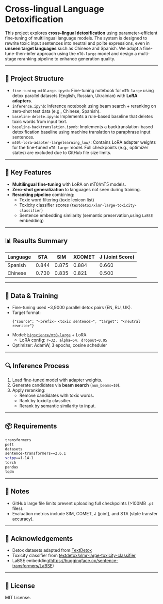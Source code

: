 # Cross-lingual Language Detoxification

This project explores **cross-lingual detoxification** using parameter-efficient fine-tuning of multilingual language models. The system is designed to rewrite toxic input sentences into neutral and polite expressions, even in **unseen target languages** such as Chinese and Spanish. We adopt a fine-tune-then-infer approach using the `mT0-large` model and design a multi-stage reranking pipeline to enhance generation quality.

---

## 🔧 Project Structure

- `fine-tuning-mt0large.ipynb`: Fine-tuning notebook for `mT0-large` using detox parallel datasets (English, Russian, Ukrainian) with **LoRA adapters**.
- `inference.ipynb`: Inference notebook using beam search + reranking on zero-shot test data (e.g., Chinese, Spanish).
- `baseline-delete.ipynb`: Implements a rule-based baseline that deletes toxic words from input text.
- `baseline-backtranslation.ipynb`: Implements a backtranslation-based detoxification baseline using machine translation to paraphrase input sentences.
- `mt0l-lora-adapter-largelearning_low/`: Contains LoRA adapter weights for the fine-tuned `mT0-large` model. Full checkpoints (e.g., optimizer states) are excluded due to GitHub file size limits.

---

## 🚀 Key Features

- **Multilingual fine-tuning** with LoRA on mT0/mT5 models.
- **Zero-shot generalization** to languages not seen during training.
- **Reranking pipeline** combining:
  - Toxic word filtering (toxic lexicon list)
  - Toxicity classifier scores (`textdetox/xlmr-large-toxicity-classifier`)
  - Sentence embedding similarity (semantic preservation,using `LaBSE` embedding)

---

## 📊 Results Summary

| Language | STA    |   SIM  | XCOMET | J (Joint Score) |
|----------|--------|--------|--------|-----------------|
| Spanish  | 0.844  |  0.875 | 0.884  | 0.660           | significantly higher than baseline
| Chinese  | 0.730  |  0.835 | 0.821  | 0.500           | Lower performance; model struggles with obfuscated toxicity |

---

## 📁 Data & Training

- Fine-tuning used ~3,9000 parallel detox pairs (EN, RU, UK).
- Target format:  
  ```
  {"source": "<prefix> <toxic sentence>", "target": "<neutral rewrite>"}
  ```
- Model: [`bigscience/mt0-large`](https://huggingface.co/bigscience/mt0-large) + LoRA  
  - LoRA config: `r=32, alpha=64, dropout=0.05`
- Optimizer: AdamW, 3 epochs, cosine scheduler

---

## 🔍 Inference Process

1. Load fine-tuned model with adapter weights.
2. Generate candidates via **beam search** (`num_beams=10`).
3. Apply reranking:
   - Remove candidates with toxic words.
   - Rank by toxicity classifier.
   - Rerank by semantic similarity to input.

---

## 📦 Requirements

```bash
transformers
peft
datasets
sentence-transformers==2.6.1
scipy==1.14.1
torch
pandas
tqdm
```

---

## 📌 Notes

- GitHub large file limits prevent uploading full checkpoints (>100MB `.pt` files).
- Evaluation metrics include SIM, COMET, J (joint), and STA (style transfer accuracy).

---

## 🧠 Acknowledgements

- Detox datasets adapted from [TextDetox](https://huggingface.co/datasets/textdetox/multilingual_paradetox, )
- Toxicity classifier from [textdetox/xlmr-large-toxicity-classifier](https://huggingface.co/textdetox/xlmr-large-toxicity-classifier)
- LaBSE embedding(https://huggingface.co/sentence-transformers/LaBSE)

---

## 📝 License

MIT License.